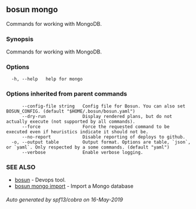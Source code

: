 ## bosun mongo

Commands for working with MongoDB.

### Synopsis

Commands for working with MongoDB.

### Options

```
  -h, --help   help for mongo
```

### Options inherited from parent commands

```
      --config-file string   Config file for Bosun. You can also set BOSUN_CONFIG. (default "$HOME/.bosun/bosun.yaml")
      --dry-run              Display rendered plans, but do not actually execute (not supported by all commands).
      --force                Force the requested command to be executed even if heuristics indicate it should not be.
      --no-report            Disable reporting of deploys to github.
  -o, --output table         Output format. Options are table, `json`, or `yaml`. Only respected by a some commands. (default "yaml")
      --verbose              Enable verbose logging.
```

### SEE ALSO

* [bosun](bosun.md)	 - Devops tool.
* [bosun mongo import](bosun_mongo_import.md)	 - Import a Mongo database

###### Auto generated by spf13/cobra on 16-May-2019

